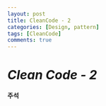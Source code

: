 ```yaml
---
layout: post
title: CleanCode - 2
categories: [Design, pattern]
tags: [CleanCode]
comments: true
---
```


***Clean Code - 2***<br />
====================
**주석**<br />
